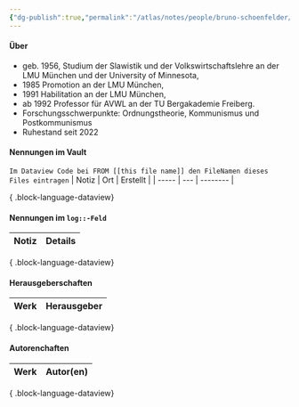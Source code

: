 ```yaml
---
{"dg-publish":true,"permalink":"/atlas/notes/people/bruno-schoenfelder/","tags":["class/people"],"noteIcon":""}
---
```



#### Über
- geb. 1956, Studium der Slawistik und der Volkswirtschaftslehre an der LMU München und der University of Minnesota, 
- 1985 Promotion an der LMU München, 
- 1991 Habilitation an der LMU München, 
- ab 1992 Professor für AVWL an der TU Bergakademie Freiberg. 
- Forschungsschwerpunkte: Ordnungstheorie, Kommunismus und Postkommunismus
- Ruhestand seit 2022

#### Nennungen im Vault
`Im Dataview Code bei FROM [[this file name]] den FileNamen dieses Files eintragen` 
| Notiz | Ort | Erstellt |
| ----- | --- | -------- |

{ .block-language-dataview}

#### Nennungen im `log::-Feld`
| Notiz | Details |
| ----- | ------- |

{ .block-language-dataview}

#### Herausgeberschaften
| Werk | Herausgeber |
| ---- | ----------- |

{ .block-language-dataview}


#### Autorenchaften
| Werk | Autor(en) |
| ---- | --------- |

{ .block-language-dataview}


